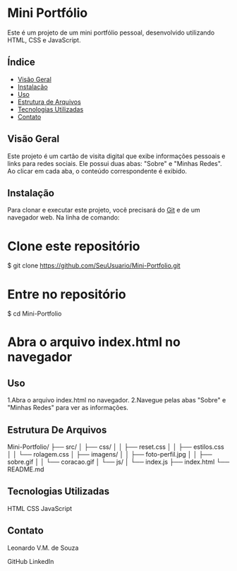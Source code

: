 # Mini Portfólio

Este é um projeto de um mini portfólio pessoal, desenvolvido utilizando HTML, CSS e JavaScript.

## Índice

- [Visão Geral](#visão-geral)
- [Instalação](#instalação)
- [Uso](#uso)
- [Estrutura de Arquivos](#estrutura-de-arquivos)
- [Tecnologias Utilizadas](#tecnologias-utilizadas)
- [Contato](#contato)

## Visão Geral

Este projeto é um cartão de visita digital que exibe informações pessoais e links para redes sociais. 
Ele possui duas abas: "Sobre" e "Minhas Redes". Ao clicar em cada aba, o conteúdo correspondente é exibido.


## Instalação

Para clonar e executar este projeto, você precisará do [Git](https://git-scm.com) e de um navegador web. Na linha de comando:

# Clone este repositório
$ git clone https://github.com/SeuUsuario/Mini-Portfolio.git

# Entre no repositório
$ cd Mini-Portfolio

# Abra o arquivo index.html no navegador


## Uso

1.Abra o arquivo index.html no navegador.
2.Navegue pelas abas "Sobre" e "Minhas Redes" para ver as informações.

## Estrutura De Arquivos

Mini-Portfolio/
├── src/
│   ├── css/
│   │   ├── reset.css
│   │   ├── estilos.css
│   │   └── rolagem.css
│   ├── imagens/
│   │   ├── foto-perfil.jpg
│   │   ├── sobre.gif
│   │   └── coracao.gif
│   └── js/
│       └── index.js
├── index.html
└── README.md

## Tecnologias Utilizadas

HTML
CSS
JavaScript

## Contato

Leonardo V.M. de Souza

GitHub
LinkedIn
